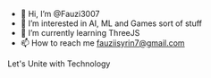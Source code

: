 - 👋 Hi, I’m @Fauzi3007
- 👀 I’m interested in AI, ML and Games sort of stuff
- 🌱 I’m currently learning ThreeJS
- 📫 How to reach me fauziisyrin7@gmail.com

Let's Unite with Technology

